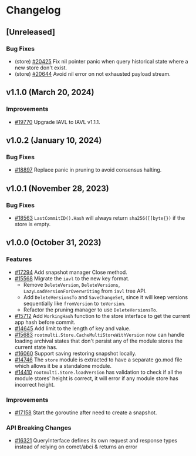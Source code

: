 <!--
Guiding Principles:
Changelogs are for humans, not machines.
There should be an entry for every single version.
The same types of changes should be grouped.
Versions and sections should be linkable.
The latest version comes first.
The release date of each version is displayed.
Mention whether you follow Semantic Versioning.
Usage:
Change log entries are to be added to the Unreleased section under the
appropriate stanza (see below). Each entry should ideally include a tag and
the Github issue reference in the following format:
* (<tag>) [#<issue-number>] Changelog message.
Types of changes (Stanzas):
"Features" for new features.
"Improvements" for changes in existing functionality.
"Deprecated" for soon-to-be removed features.
"Bug Fixes" for any bug fixes.
"API Breaking" for breaking exported APIs used by developers building on SDK.
Ref: https://keepachangelog.com/en/1.0.0/
-->

# Changelog

## [Unreleased]

### Bug Fixes

* (store) [#20425](https://github.com/T-ragon/cosmos-sdk/v3/pull/20425) Fix nil pointer panic when query historical state where a new store don't exist.
* (store) [#20644](https://github.com/T-ragon/cosmos-sdk/v3/pull/20644) Avoid nil error on not exhausted payload stream.

## v1.1.0 (March 20, 2024)

### Improvements

* [#19770](https://github.com/T-ragon/cosmos-sdk/v3/pull/19770) Upgrade IAVL to IAVL v1.1.1.

## v1.0.2 (January 10, 2024)

### Bug Fixes

* [#18897](https://github.com/T-ragon/cosmos-sdk/v3/pull/18897) Replace panic in pruning to avoid consensus halting. 

## v1.0.1 (November 28, 2023)

### Bug Fixes

* [#18563](https://github.com/T-ragon/cosmos-sdk/v3/pull/18563) `LastCommitID().Hash` will always return `sha256([]byte{})` if the store is empty.

## v1.0.0 (October 31, 2023)

### Features

* [#17294](https://github.com/T-ragon/cosmos-sdk/v3/pull/17294) Add snapshot manager Close method.
* [#15568](https://github.com/T-ragon/cosmos-sdk/v3/pull/15568) Migrate the `iavl` to the new key format.
    * Remove `DeleteVersion`, `DeleteVersions`, `LazyLoadVersionForOverwriting` from `iavl` tree API.
    * Add `DeleteVersionsTo` and `SaveChangeSet`, since it will keep versions sequentially like `fromVersion` to `toVersion`.
    * Refactor the pruning manager to use `DeleteVersionsTo`.
* [#15712](https://github.com/T-ragon/cosmos-sdk/v3/pull/15712) Add `WorkingHash` function to the store interface  to get the current app hash before commit.
* [#14645](https://github.com/T-ragon/cosmos-sdk/v3/pull/14645) Add limit to the length of key and value.
* [#15683](https://github.com/T-ragon/cosmos-sdk/v3/pull/15683) `rootmulti.Store.CacheMultiStoreWithVersion` now can handle loading archival states that don't persist any of the module stores the current state has.
* [#16060](https://github.com/T-ragon/cosmos-sdk/v3/pull/16060) Support saving restoring snapshot locally.
* [#14746](https://github.com/T-ragon/cosmos-sdk/v3/pull/14746) The `store` module is extracted to have a separate go.mod file which allows it be a standalone module.
* [#14410](https://github.com/T-ragon/cosmos-sdk/v3/pull/14410) `rootmulti.Store.loadVersion` has validation to check if all the module stores' height is correct, it will error if any module store has incorrect height.

### Improvements

* [#17158](https://github.com/T-ragon/cosmos-sdk/v3/pull/17158) Start the goroutine after need to create a snapshot.

### API Breaking Changes

* [#16321](https://github.com/T-ragon/cosmos-sdk/v3/pull/16321) QueryInterface defines its own request and response types instead of relying on comet/abci & returns an error
